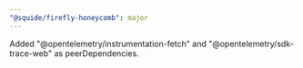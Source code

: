 ```yaml
---
"@squide/firefly-honeycomb": major
---
```


Added "@opentelemetry/instrumentation-fetch" and "@opentelemetry/sdk-trace-web" as peerDependencies.
